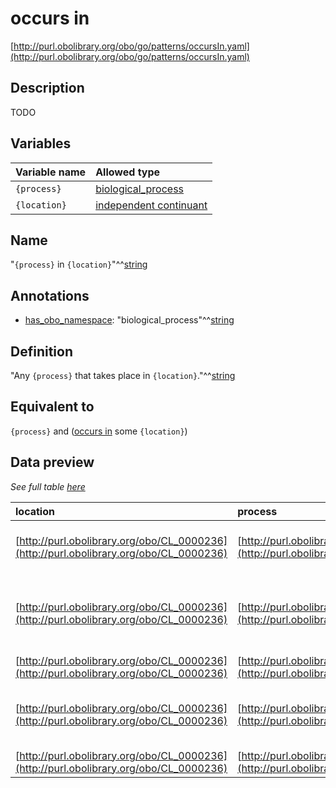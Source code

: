 # occurs in

[http://purl.obolibrary.org/obo/go/patterns/occursIn.yaml](http://purl.obolibrary.org/obo/go/patterns/occursIn.yaml)

## Description

TODO




## Variables

| Variable name | Allowed type |
|:--------------|:-------------|
| `{process}` | [biological_process](http://purl.obolibrary.org/obo/GO_0008150) |
| `{location}` | [independent continuant](http://purl.obolibrary.org/obo/BFO_0000004) |

## Name

"`{process}` in `{location}`"^^[string](http://www.w3.org/2001/XMLSchema#string)

## Annotations

- [has_obo_namespace](http://www.geneontology.org/formats/oboInOwl#hasOBONamespace): "biological_process"^^[string](http://www.w3.org/2001/XMLSchema#string)

## Definition

"Any `{process}` that takes place in `{location}`."^^[string](http://www.w3.org/2001/XMLSchema#string)

## Equivalent to

`{process}`  and ([occurs in](http://purl.obolibrary.org/obo/BFO_0000066) some `{location}`)







## Data preview

*See full table [here](https://github.com/geneontology/go-ontology/tree/master/src/design_patterns/occursIn.tsv)*

| location | process | location_label | process_label | defined_class_label | defined_class |
|:--|:--|:--|:--|:--|:--|
| [http://purl.obolibrary.org/obo/CL_0000236](http://purl.obolibrary.org/obo/CL_0000236) | [http://purl.obolibrary.org/obo/GO_0019882](http://purl.obolibrary.org/obo/GO_0019882) | B cell | antigen processing and presentation | B cell antigen processing and presentation | [http://purl.obolibrary.org/obo/GO_0002450](http://purl.obolibrary.org/obo/GO_0002450) |
| [http://purl.obolibrary.org/obo/CL_0000236](http://purl.obolibrary.org/obo/CL_0000236) | [http://purl.obolibrary.org/obo/GO_0002746](http://purl.obolibrary.org/obo/GO_0002746) | B cell | antigen processing and presentation following pinocytosis | B cell antigen processing and presentation following pinocytosis | [http://purl.obolibrary.org/obo/GO_0002421](http://purl.obolibrary.org/obo/GO_0002421) |
| [http://purl.obolibrary.org/obo/CL_0000236](http://purl.obolibrary.org/obo/CL_0000236) | [http://purl.obolibrary.org/obo/GO_0006915](http://purl.obolibrary.org/obo/GO_0006915) | B cell | apoptotic process | B cell apoptotic process | [http://purl.obolibrary.org/obo/GO_0001783](http://purl.obolibrary.org/obo/GO_0001783) |
| [http://purl.obolibrary.org/obo/CL_0000236](http://purl.obolibrary.org/obo/CL_0000236) | [http://purl.obolibrary.org/obo/GO_0050851](http://purl.obolibrary.org/obo/GO_0050851) | B cell | antigen receptor-mediated signaling pathway | B cell receptor signaling pathway | [http://purl.obolibrary.org/obo/GO_0050853](http://purl.obolibrary.org/obo/GO_0050853) |
| [http://purl.obolibrary.org/obo/CL_0000236](http://purl.obolibrary.org/obo/CL_0000236) | [http://purl.obolibrary.org/obo/GO_0002507](http://purl.obolibrary.org/obo/GO_0002507) | B cell | tolerance induction | B cell tolerance induction | [http://purl.obolibrary.org/obo/GO_0002514](http://purl.obolibrary.org/obo/GO_0002514) |

